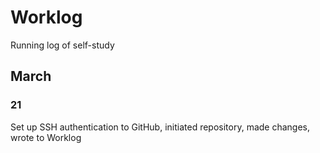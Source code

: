 # Worklog
Running log of self-study

## March
### 21
Set up SSH authentication to GitHub, initiated repository, made changes, wrote to Worklog
